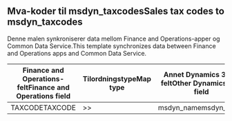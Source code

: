 ## <a name="sales-tax-codes-to-msdyn_taxcodes"></a><span data-ttu-id="dfe58-101">Mva-koder til msdyn_taxcodes</span><span class="sxs-lookup"><span data-stu-id="dfe58-101">Sales tax codes to msdyn_taxcodes</span></span>

<span data-ttu-id="dfe58-102">Denne malen synkroniserer data mellom Finance and Operations-apper og Common Data Service.</span><span class="sxs-lookup"><span data-stu-id="dfe58-102">This template synchronizes data between Finance and Operations apps and Common Data Service.</span></span>

<span data-ttu-id="dfe58-103">Finance and Operations-felt</span><span class="sxs-lookup"><span data-stu-id="dfe58-103">Finance and Operations field</span></span> | <span data-ttu-id="dfe58-104">Tilordningstype</span><span class="sxs-lookup"><span data-stu-id="dfe58-104">Map type</span></span> | <span data-ttu-id="dfe58-105">Annet Dynamics 365-felt</span><span class="sxs-lookup"><span data-stu-id="dfe58-105">Other Dynamics 365 field</span></span> | <span data-ttu-id="dfe58-106">Standardverdi</span><span class="sxs-lookup"><span data-stu-id="dfe58-106">Default value</span></span>
---|---|---|---
<span data-ttu-id="dfe58-107">TAXCODE</span><span class="sxs-lookup"><span data-stu-id="dfe58-107">TAXCODE</span></span> | >> | <span data-ttu-id="dfe58-108">msdyn_name</span><span class="sxs-lookup"><span data-stu-id="dfe58-108">msdyn_name</span></span> | 
